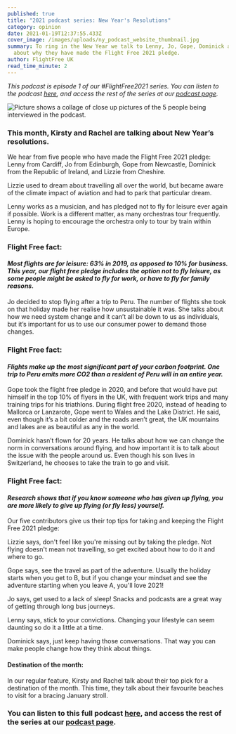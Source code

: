 ```yaml
---
published: true
title: "2021 podcast series: New Year's Resolutions"
category: opinion
date: 2021-01-19T12:37:55.433Z
cover_image: /images/uploads/ny_podcast_website_thumbnail.jpg
summary: To ring in the New Year we talk to Lenny, Jo, Gope, Dominick and Lizzie
  about why they have made the Flight Free 2021 pledge.
author: FlightFree UK
read_time_minute: 2
---
```

*This podcast is episode 1 of our #FlightFree2021 series. You can listen to the [](https://flightfreeuk.podbean.com/e/2021-series-new-years-resolutions/)podcast [here](https://flightfreeuk.podbean.com/e/2021-series-new-years-resolutions/), and access the rest of the series at our [podcast page](https://flightfree.co.uk/podcast/).*

![Picture shows a collage of close up pictures of the 5 people being interviewed in the podcast.](/images/uploads/ny_podcast_episode_wide.jpg)

### This month, Kirsty and Rachel are talking about New Year’s resolutions.

We hear from five people who have made the Flight Free 2021 pledge: Lenny from Cardiff, Jo from Edinburgh, Gope from Newcastle, Dominick from the Republic of Ireland, and Lizzie from Cheshire.

Lizzie used to dream about travelling all over the world, but became aware of the climate impact of aviation and had to park that particular dream.

Lenny works as a musician, and has pledged not to fly for leisure ever again if possible. Work is a different matter, as many orchestras tour frequently. Lenny is hoping to encourage the orchestra only to tour by train within Europe.

### Flight Free fact:

#### *Most flights are for leisure: 63% in 2019, as opposed to 10% for business. This year, our flight free pledge includes the option not to fly leisure, as some people might be asked to fly for work, or have to fly for family reasons.*

Jo decided to stop flying after a trip to Peru. The number of flights she took on that holiday made her realise how unsustainable it was. She talks about how we need system change and it can’t all be down to us as individuals, but it’s important for us to use our consumer power to demand those changes.

### Flight Free fact:

#### *Flights make up the most significant part of your carbon footprint. One trip to Peru emits more CO2 than a resident of Peru will in an entire year.*

Gope took the flight free pledge in 2020, and before that would have put himself in the top 10% of flyers in the UK, with frequent work trips and many training trips for his triathlons. During flight free 2020, instead of heading to Mallorca or Lanzarote, Gope went to Wales and the Lake District. He said, even though it’s a bit colder and the roads aren’t great, the UK mountains and lakes are as beautiful as any in the world.

Dominick hasn’t flown for 20 years. He talks about how we can change the norm in conversations around flying, and how important it is to talk about the issue with the people around us. Even though his son lives in Switzerland, he chooses to take the train to go and visit.

### Flight Free fact:

#### *Research shows that if you know someone who has given up flying, you are more likely to give up flying (or fly less) yourself.*

Our five contributors give us their top tips for taking and keeping the Flight Free 2021 pledge:

Lizzie says, don't feel like you're missing out by taking the pledge. Not flying doesn't mean not travelling, so get excited about how to do it and where to go.

Gope says, see the travel as part of the adventure. Usually the holiday starts when you get to B, but if you change your mindset and see the adventure starting when you leave A, you'll love 2021!

Jo says, get used to a lack of sleep! Snacks and podcasts are a great way of getting through long bus journeys.

Lenny says, stick to your convictions. Changing your lifestyle can seem daunting so do it a little at a time.

Dominick says, just keep having those conversations. That way you can make people change how they think about things.

#### Destination of the month:

In our regular feature, Kirsty and Rachel talk about their top pick for a destination of the month. This time, they talk about their favourite beaches to visit for a bracing January stroll.

### You can listen to this full [](https://flightfreeuk.podbean.com/e/2021-series-new-years-resolutions/)podcast [here](https://flightfreeuk.podbean.com/e/2021-series-new-years-resolutions/), and access the rest of the series at our [podcast page](https://flightfree.co.uk/podcast/).